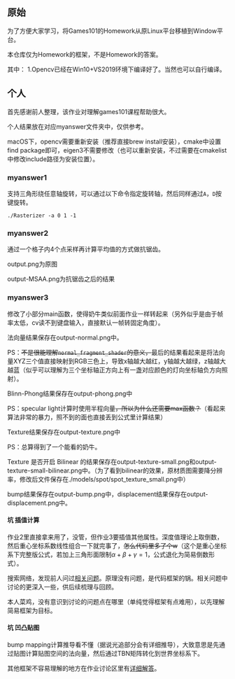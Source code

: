 ## 原始

为了方便大家学习，将Games101的Homework从原Linux平台移植到Window平台。

本仓库仅为Homework的框架，不是Homework的答案。

其中：
1.Opencv已经在Win10+VS2019环境下编译好了。当然也可以自行编译。

## 个人

首先感谢前人整理，该作业对理解games101课程帮助很大。

个人结果放在对应myanswer文件夹中，仅供参考。

macOS下，opencv需要重新安装（推荐直接brew install安装），cmake中设置find package即可，eigen3不需要修改（也可以重新安装，不过需要在cmakelist中修改include路径为安装位置）。

### myanswer1

支持三角形绕任意轴旋转，可以通过以下命令指定旋转轴，然后同样通过`A`，`D`按键旋转。

```shell
./Rasterizer -a 0 1 -1
```

### myanswer2

通过一个格子内4个点采样再计算平均值的方式做抗锯齿。

output.png为原图

output-MSAA.png为抗锯齿之后的结果

### myanswer3

修改了小部分main函数，使得奶牛类似前面作业一样转起来（另外似乎是由于帧率太低，cv读不到键盘输入，直接默认一帧转固定角度）。

法向量结果保存在output-normal.png中。

PS：~~不是很能理解`normal_fragment_shader`的意义，~~最后的结果看起来是将法向量XYZ三个值直接映射到RGB三色上，导致x轴越大越红，y轴越大越绿，z轴越大越蓝（似乎可以理解为三个坐标轴正方向上有一盏对应颜色的灯向坐标轴负方向照射）。

Blinn-Phong结果保存在output-phong.png中

PS：specular light计算时使用半程向量~~，所以为什么还需要max函数？~~（看起来算法非常的暴力，照不到的面也直接丢到公式里计算结果）

Texture结果保存在output-texture.png中

PS：总算得到了一个能看的奶牛。

Texture 是否开启 Bilinear 的结果保存在output-texture-small.png和output-texture-small-bilinear.png中。（为了看到bilinear的效果，原材质图需要降分辨率，修改后文件保存在./models/spot/spot_texture_small.png中）

bump结果保存在output-bump.png中，displacement结果保存在output-displacement.png中。

#### 坑 插值计算

作业2里直接拿来用了，没管，但作业3要插值其他属性。深度值理论上取倒数，然后重心坐标系数线性组合一下就完事了，~~怎么代码里多了个w~~（这个是重心坐标系下完整版公式，若加上三角形面限制$\alpha + \beta + \gamma = 1$，公式退化为简易倒数形式）。

搜索网络，发现前人问过[相关问题](https://games-cn.org/forums/topic/zuoye3-guanyushenduzhiwentizijicaidekengheyixiexiangfa/)。原理没有问题，是代码框架的锅。相关问题中讨论的更深入一些，供后续梳理与回顾。

本人菜鸡，没有意识到讨论的问题点在哪里（单纯觉得框架有点难用），以先理解简易框架为目标。

#### 坑 凹凸贴图

bump mapping计算推导看不懂（据说光追部分会有详细推导），大致意思是先通过贴图计算贴图空间的法向量，然后通过TBN矩阵转化到世界坐标系下。

其他框架不容易理解的地方在作业讨论区里有[详细解答](https://games-cn.org/forums/topic/frequently-asked-questionskeep-updating/)。
